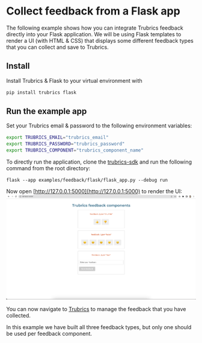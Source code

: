 # Collect feedback from a Flask app

The following example shows how you can integrate Trubrics feedback directly into your Flask application. We will be using Flask templates to render a UI (with HTML & CSS) that displays some different feedback types that you can collect and save to Trubrics.

## Install
Install Trubrics & Flask to your virtual environment with

```bash
pip install trubrics flask
```

## Run the example app
Set your Trubrics email & password to the following environment variables:

```bash
export TRUBRICS_EMAIL="trubrics_email"
export TRUBRICS_PASSWORD="trubrics_password"
export TRUBRICS_COMPONENT="trubrics_component_name"
```

To directly run the application, clone the [trubrics-sdk](https://github.com/trubrics/trubrics-sdk) and run the following command from the root directory:

```
flask --app examples/feedback/flask/flask_app.py --debug run
```

Now open [http://127.0.0.1:5000](http://127.0.0.1:5000) to render the UI:
![](../../../assets/flask-example.png)

You can now navigate to [Trubrics](https://trubrics.streamlit.app) to manage the feedback that you have collected.

In this example we have built all three feedback types, but only one should be used per feedback component.
